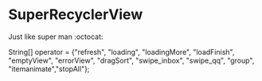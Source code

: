 # SuperRecyclerView
Just like super man :octocat:

String[] operator = {"refresh", "loading", "loadingMore", "loadFinish", "emptyView", "errorView", "dragSort", "swipe_inbox", "swipe_qq", "group", "itemanimate","stopAll"};






